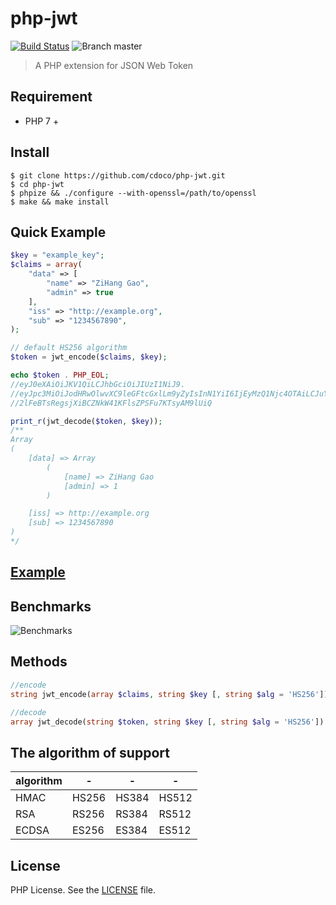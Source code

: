 # php-jwt

[![Build Status][travis-image]][travis-url]
![Branch master](https://img.shields.io/badge/branch-master-brightgreen.svg?style=flat-square)

> A PHP extension for JSON Web Token

## Requirement

- PHP 7 +

## Install

```shell
$ git clone https://github.com/cdoco/php-jwt.git
$ cd php-jwt
$ phpize && ./configure --with-openssl=/path/to/openssl
$ make && make install
```

## Quick Example

```php
$key = "example_key";
$claims = array(
    "data" => [
        "name" => "ZiHang Gao",
        "admin" => true
    ],
    "iss" => "http://example.org",
    "sub" => "1234567890",
);

// default HS256 algorithm
$token = jwt_encode($claims, $key);

echo $token . PHP_EOL;
//eyJ0eXAiOiJKV1QiLCJhbGciOiJIUzI1NiJ9.
//eyJpc3MiOiJodHRwOlwvXC9leGFtcGxlLm9yZyIsInN1YiI6IjEyMzQ1Njc4OTAiLCJuYW1lIjoiWmlIYW5nIEdhbyIsImFkbWluIjp0cnVlfQ.
//2lFeBTsRegsjXiBCZNkW41KFlsZPSFu7KTsyAM9lUiQ

print_r(jwt_decode($token, $key));
/**
Array
(
    [data] => Array
        (
            [name] => ZiHang Gao
            [admin] => 1
        )

    [iss] => http://example.org
    [sub] => 1234567890
)
*/
```

## [Example](https://github.com/cdoco/php-jwt/tree/master/example)

## Benchmarks

![Benchmarks](https://cdoco.com/images/jwt-benchmarks.png "Benchmarks")

## Methods

```php
//encode
string jwt_encode(array $claims, string $key [, string $alg = 'HS256'])

//decode
array jwt_decode(string $token, string $key [, string $alg = 'HS256'])
```

## The algorithm of support

algorithm|-|-|-
-|-|-|-
HMAC|HS256|HS384|HS512
RSA|RS256|RS384|RS512
ECDSA|ES256|ES384|ES512

## License

PHP License. See the [LICENSE](LICENSE) file.

[travis-url]: https://travis-ci.org/cdoco/php-jwt
[travis-image]: https://travis-ci.org/cdoco/php-jwt.svg
